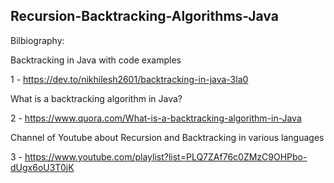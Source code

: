 ## Recursion-Backtracking-Algorithms-Java


Bilbiography:

Backtracking in Java with code examples

1 - https://dev.to/nikhilesh2601/backtracking-in-java-3la0

What is a backtracking algorithm in Java?

2 - https://www.quora.com/What-is-a-backtracking-algorithm-in-Java


Channel of Youtube about Recursion and Backtracking in various languages

3 - https://www.youtube.com/playlist?list=PLQ7ZAf76c0ZMzC9OHPbo-dUgx6oU3T0jK
